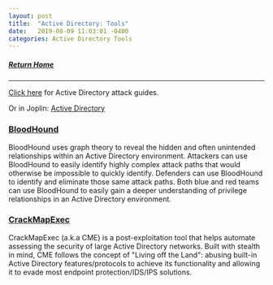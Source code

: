 ```yaml
---
layout: post
title:  "Active Directory: Tools"
date:   2019-08-09 11:03:01 -0400
categories: Active Directory Tools
---
```


##### [Return Home](https://thegetch.github.io/penetration/testing/resources/2020/07/24/Home/)

---

[Click here](https://thegetch.github.io/PenetrationTestingResources/ActiveDirectory) for Active Directory attack guides.

Or in Joplin: [Active Directory](../../Penetration%20Testing%20Resources/Guides_Resources/Active%20Directory.md)

### [BloodHound](https://github.com/BloodHoundAD/BloodHound)

BloodHound uses graph theory to reveal the hidden and often unintended relationships within an Active Directory environment. Attackers can use BloodHound to easily identify highly complex attack paths that would otherwise be impossible to quickly identify. Defenders can use BloodHound to identify and eliminate those same attack paths. Both blue and red teams can use BloodHound to easily gain a deeper understanding of privilege relationships in an Active Directory environment.

### [CrackMapExec](https://github.com/byt3bl33d3r/CrackMapExec)

CrackMapExec (a.k.a CME) is a post-exploitation tool that helps automate assessing the security of large Active Directory networks. Built with stealth in mind, CME follows the concept of "Living off the Land": abusing built-in Active Directory features/protocols to achieve its functionality and allowing it to evade most endpoint protection/IDS/IPS solutions.

